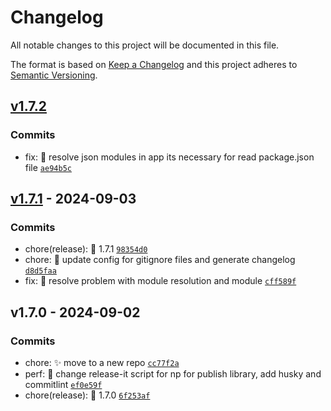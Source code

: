 # Changelog

All notable changes to this project will be documented in this file.

The format is based on [Keep a Changelog](https://keepachangelog.com/en/1.0.0/)
and this project adheres to [Semantic Versioning](https://semver.org/spec/v2.0.0.html).

## [v1.7.2](https://luffynando.github.com/nodecfdi/tsconfig/compare/v1.7.1...v1.7.2)

### Commits

- fix: :bug: resolve json modules in app its necessary for read package.json file [`ae94b5c`](https://luffynando.github.com/nodecfdi/tsconfig/commit/ae94b5c5eac3ce316851d59083adcc6a7b74acb4)

## [v1.7.1](https://luffynando.github.com/nodecfdi/tsconfig/compare/v1.7.0...v1.7.1) - 2024-09-03

### Commits

- chore(release): :tada: 1.7.1 [`98354d0`](https://luffynando.github.com/nodecfdi/tsconfig/commit/98354d09bb13d093cd7edf341932877d8d4c7cad)
- chore: :construction: update config for gitignore files and generate changelog [`d8d5faa`](https://luffynando.github.com/nodecfdi/tsconfig/commit/d8d5faaced3bd05deaabc8c71101237ac6b64b50)
- fix: :bug: resolve problem with module resolution and module [`cff589f`](https://luffynando.github.com/nodecfdi/tsconfig/commit/cff589fcd0ed3bf1a6e2701dfc44714bdeaa10b8)

## v1.7.0 - 2024-09-02

### Commits

- chore: :sparkles: move to a new repo [`cc77f2a`](https://luffynando.github.com/nodecfdi/tsconfig/commit/cc77f2ad89d166e5af6d1e88c03983e78285b9ed)
- perf: :construction: change release-it script for np for publish library, add husky and commitlint [`ef0e59f`](https://luffynando.github.com/nodecfdi/tsconfig/commit/ef0e59fdfdcd2cbb2cf69e6fafb2ba0a076487c4)
- chore(release): :tada: 1.7.0 [`6f253af`](https://luffynando.github.com/nodecfdi/tsconfig/commit/6f253af677aa6113c11c2873671da224571a2735)
